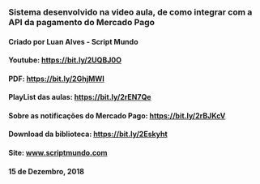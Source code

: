 ### Sistema desenvolvido na video aula, de como integrar com a API da pagamento do Mercado Pago

#### Criado por Luan Alves - Script Mundo
#### Youtube: https://bit.ly/2UQBJ0O
#### PDF: https://bit.ly/2GhjMWl
#### PlayList das aulas: https://bit.ly/2rEN7Qe
#### Sobre as notificações do Mercado Pago: https://bit.ly/2rBJKcV
#### Download da biblioteca: https://bit.ly/2Eskyht
#### Site: www.scriptmundo.com
#### 15 de Dezembro, 2018
